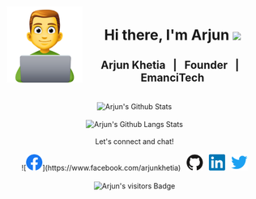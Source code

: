 <img src="https://github.com/arjunkhetia/arjunkhetia/blob/master/images/developer.png" align="left" width="150" height="150">
<div align="center">
   <h1>Hi there, I'm Arjun  <img src="https://media.giphy.com/media/hvRJCLFzcasrR4ia7z/giphy.gif" width="25px"> </h1>
</div>
<div align="center">
   <h2> Arjun Khetia &nbsp; | &nbsp; Founder &nbsp; | &nbsp; EmanciTech </h2>
</div>
<br />
<div align="center">
   <img src="https://github-readme-stats.vercel.app/api?username=arjunkhetia&show_icons=true" align="center" alt="Arjun's Github Stats" />
</div>
<br />
<div align="center">
   <img src="https://github-readme-stats.vercel.app/api/top-langs/?username=arjunkhetia&langs_count=10&layout=compact" align="center" alt="Arjun's Github Langs Stats" />
</div>
<br />
<div align="center">
   Let's connect and chat!
</div>
<br />
<div align="center">
   ![<img height="32" width="32" src="https://github.com/arjunkhetia/arjunkhetia/blob/master/images/facebook.svg" />](https://www.facebook.com/arjunkhetia)
   &nbsp;
   <img height="32" width="32" src="https://github.com/arjunkhetia/arjunkhetia/blob/master/images/github.svg" />
   &nbsp;
   <img height="32" width="32" src="https://github.com/arjunkhetia/arjunkhetia/blob/master/images/linkedin.svg" />
   &nbsp;
   <img height="32" width="32" src="https://github.com/arjunkhetia/arjunkhetia/blob/master/images/twitter.svg" />
</div>
<br />
<div align="center">
   <img src="https://visitor-badge.glitch.me/badge?page_id=arjunkhetia" align="center" alt="Arjun's visitors Badge" />
</div>
